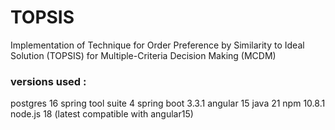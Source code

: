 # TOPSIS

Implementation of
Technique for Order Preference by Similarity to Ideal Solution (TOPSIS)
for Multiple-Criteria Decision Making (MCDM)

### versions used :

postgres 16
spring tool suite 4
spring boot 3.3.1
angular 15
java 21 
npm 10.8.1
node.js 18 (latest compatible with angular15)

